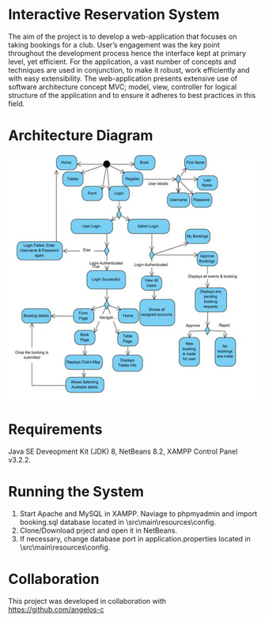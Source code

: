 # Interactive Reservation System 
The aim of the project is to develop a web-application that focuses on taking bookings for a club. User’s engagement was the key point throughout the development process hence the interface kept at primary level, yet efficient. For the application, a vast number of concepts and techniques are used in conjunction, to make it robust, work efficiently and with easy extensibility. The web-application presents extensive use of software architecture concept MVC; model, view, controller for logical structure of the application and to ensure it adheres to best practices in this field.

# Architecture Diagram
<img src="/figures/activity_diagram.jpg" height="500" width="650">


# Requirements
Java SE Deveopment Kit (JDK) 8,
NetBeans 8.2,
XAMPP Control Panel v3.2.2.

# Running the System
1. Start Apache and MySQL in XAMPP. Naviage to phpmyadmin and import booking.sql database located in \src\main\resources\config.
2. Clone/Download prject and open it in NetBeans.
3. If necessary, change database port in application.properties located in \src\main\resources\config.

# Collaboration
This project was developed in collaboration with https://github.com/angelos-c
